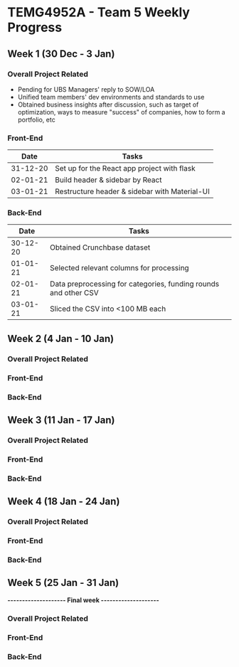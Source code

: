 # TEMG4952A - Team 5 Weekly Progress

## Week 1 (30 Dec - 3 Jan)

### Overall Project Related
* Pending for UBS Managers' reply to SOW/LOA
* Unified team members' dev environments and standards to use
* Obtained business insights after discussion, such as target of optimization, ways to measure "success" of companies, how to form a portfolio, etc

### Front-End
| Date     | Tasks                                         |
|----------|-----------------------------------------------|
| 31-12-20 | Set up for the React app project with flask   |
| 02-01-21 | Build header & sidebar by React               |
| 03-01-21 | Restructure header & sidebar with Material-UI |

### Back-End
| Date     | Tasks                                    |
|----------|------------------------------------------|
| 30-12-20 | Obtained Crunchbase dataset              |
| 01-01-21 | Selected relevant columns for processing |
| 02-01-21 | Data preprocessing for categories, funding rounds and other CSV |
| 03-01-21 | Sliced the CSV into <100 MB each         |

## Week 2 (4 Jan - 10 Jan)
### Overall Project Related
### Front-End
### Back-End

## Week 3 (11 Jan - 17 Jan)
### Overall Project Related
### Front-End
### Back-End

## Week 4 (18 Jan - 24 Jan)
### Overall Project Related
### Front-End
### Back-End

## Week 5 (25 Jan - 31 Jan)
**--------------------    Final week    --------------------**
### Overall Project Related
### Front-End
### Back-End


   
 
